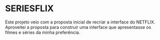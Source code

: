 # SERIESFLIX

Este projeto veio com a proposta inicial de recriar a interface do NETFLIX. 
Aproveitei a proposta para construir uma interface que apresentasse os filmes e séries da minha preferência.
